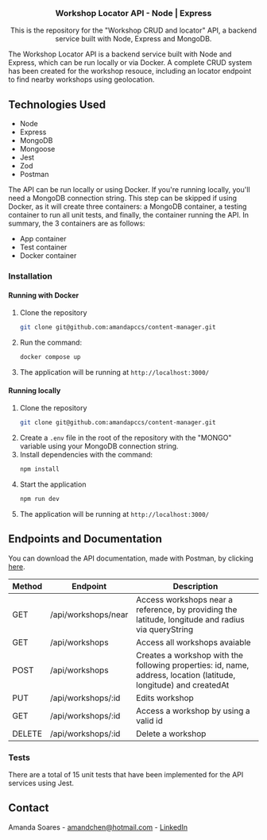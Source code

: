 <!-- PROJECT -->
<br />
<div align="center">
<h3 align="center">Workshop Locator API - Node | Express</h3>

  <p align="center">
    This is the repository for the "Workshop CRUD and locator" API, a backend service built with Node, Express and MongoDB.
  </p>
</div>
<!-- ABOUT THE PROJECT -->
The Workshop Locator API is a backend service built with Node and Express, which can be run locally or via Docker. A complete CRUD system has been created for the workshop resouce, including an locator endpoint to find nearby workshops using geolocation.
<br />

<!-- TECHNOLOGIES USED -->
## Technologies Used

* Node
* Express
* MongoDB
* Mongoose
* Jest
* Zod
* Postman

<!-- GETTING STARTED -->

The API can be run locally or using Docker. If you're running locally, you'll need a MongoDB connection string. This step can be skipped if using Docker, as it will create three containers: a MongoDB container, a testing container to run all unit tests, and finally, the container running the API. In summary, the 3 containers are as follows:
* App container
* Test container
* Docker container


### Installation

#### Running with Docker

1. Clone the repository
   ```sh
   git clone git@github.com:amandapccs/content-manager.git
   ```
2. Run the command:
   ```sh
   docker compose up
   ```
3. The application will be running at `http://localhost:3000/`

#### Running locally

1. Clone the repository
   ```sh
   git clone git@github.com:amandapccs/content-manager.git
   ```
2. Create a `.env` file in the root of the repository with the "MONGO" variable using your MongoDB connection string.
3. Install dependencies with the command:
   ```sh
   npm install
   ```
4. Start the application
   ```sh
   npm run dev
   ```
5. The application will be running at `http://localhost:3000/`

## Endpoints and Documentation
You can download the API documentation, made with Postman, by clicking <a href="https://api.postman.com/collections/22918885-921373f4-b630-4a4e-8667-fd35d785e386?access_key=PMAT-01J5YKJCZCQJRXM1GGXPWZ7FAE">here</a>.

| Method | Endpoint          | Description                                                                                   |
|--------|--------------------|-----------------------------------------------------------------------------------------------|
| GET    | /api/workshops/near       | Access workshops near a reference, by providing the latitude, longitude and radius via queryString                                |
| GET    | /api/workshops       | Access all workshops avaiable                              |
| POST   | /api/workshops             | Creates a workshop with the following properties: id, name, address, location (latitude, longitude) and createdAt |
| PUT    | /api/workshops/:id         | Edits workshop                                                                                   |
| GET    | /api/workshops/:id         | Access a workshop by using a valid id                                                                                |
| DELETE | /api/workshops/:id         | Delete a workshop                                                                           |

### Tests
There are a total of 15 unit tests that have been implemented for the API services using Jest.


<!-- CONTACT -->
## Contact

Amanda Soares - amandchen@hotmail.com - <a href="https://www.linkedin.com/in/amandapccs/">LinkedIn</a>
